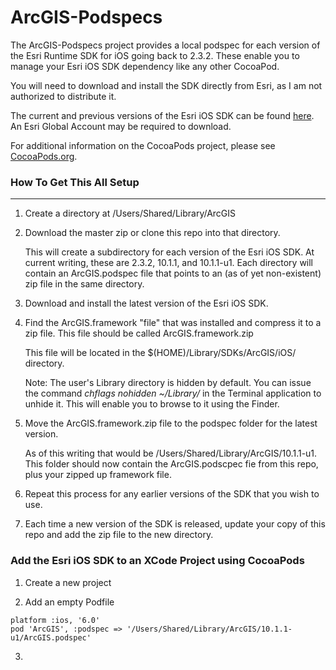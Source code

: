 ArcGIS-Podspecs
===============
The ArcGIS-Podspecs project provides a local podspec for each version of the Esri Runtime SDK for iOS going back to 2.3.2. These enable you to manage your Esri iOS SDK dependency like any other CocoaPod.

You will need to download and install the SDK directly from Esri, as I am not authorized to distribute it.

The current and previous versions of the Esri iOS SDK can be found [here](http://www.esri.com/apps/products/download/index.cfm?fuseaction=download.all#ArcGIS_Runtime_SDK_for_iOS). An Esri Global Account may be required to download.

For additional information on the CocoaPods project, please see [CocoaPods.org](http://cocoapods.org).

### How To Get This All Setup
______

1. Create a directory at /Users/Shared/Library/ArcGIS

2. Download the master zip or clone this repo into that directory. 

    This will create a subdirectory for each version of the Esri iOS SDK. At current writing, these are 2.3.2, 10.1.1, and 10.1.1-u1. Each directory will contain an ArcGIS.podspec file that points to an (as of yet non-existent) zip file in the same directory.

3. Download and install the latest version of the Esri iOS SDK.

4. Find the ArcGIS.framework "file" that was installed and compress it to a zip file. This file should be called ArcGIS.framework.zip

    This file will be located in the $(HOME)/Library/SDKs/ArcGIS/iOS/ directory.

    Note: The user's Library directory is hidden by default. You can issue the command _chflags nohidden ~/Library/_ in the Terminal application to unhide it. This will enable you to browse to it using the Finder.

5. Move the ArcGIS.framework.zip file to the podspec folder for the latest version. 

    As of this writing that would be /Users/Shared/Library/ArcGIS/10.1.1-u1. This folder should now contain the ArcGIS.podscpec fie from this repo, plus your zipped up framework file.
    
6. Repeat this process for any earlier versions of the SDK that you wish to use.

7. Each time a new version of the SDK is released, update your copy of this repo and add the zip file to the new directory.

### Add the Esri iOS SDK to an XCode Project using CocoaPods

1. Create a new project

2. Add an empty Podfile

```
platform :ios, '6.0'
pod 'ArcGIS', :podspec => '/Users/Shared/Library/ArcGIS/10.1.1-u1/ArcGIS.podspec'

```

3. 
